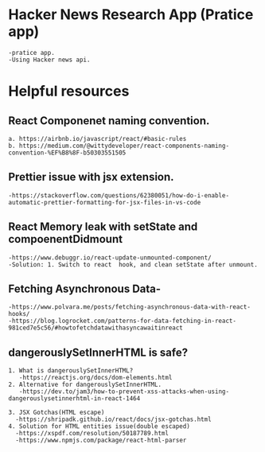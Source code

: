 # Hacker News Research App (Pratice app)
    -pratice app.
    -Using Hacker news api.

# Helpful resources
  ## React Componenet naming convention.
    a. https://airbnb.io/javascript/react/#basic-rules
    b. https://medium.com/@wittydeveloper/react-components-naming-convention-%EF%B8%8F-b50303551505
  ## Prettier issue with jsx extension.
    -https://stackoverflow.com/questions/62380051/how-do-i-enable-automatic-prettier-formatting-for-jsx-files-in-vs-code

  ## React Memory leak with setState and compoenentDidmount
    -https://www.debuggr.io/react-update-unmounted-component/
    -Solution: 1. Switch to react  hook, and clean setState after unmount.

  ## Fetching Asynchronous Data-
    -https://www.polvara.me/posts/fetching-asynchronous-data-with-react-hooks/
    -https://blog.logrocket.com/patterns-for-data-fetching-in-react-981ced7e5c56/#howtofetchdatawithasyncawaitinreact

  ## dangerouslySetInnerHTML is safe?
    1. What is dangerouslySetInnerHTML?
       -https://reactjs.org/docs/dom-elements.html
    2. Alternative for dangerouslySetInnerHTML.
       -https://dev.to/jam3/how-to-prevent-xss-attacks-when-using-dangerouslysetinnerhtml-in-react-1464

    3. JSX Gotchas(HTML escape)
      -https://shripadk.github.io/react/docs/jsx-gotchas.html
    4. Solution for HTML entities issue(double escaped)
      -https://xspdf.com/resolution/50187789.html
      -https://www.npmjs.com/package/react-html-parser